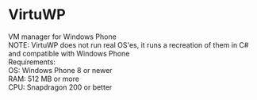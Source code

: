 # VirtuWP
VM manager for Windows Phone <br>
NOTE: VirtuWP does not run real OS'es, it runs a recreation of them in C# and compatible with Windows Phone <br>
Requirements: <br>
OS: Windows Phone 8 or newer <br>
RAM: 512 MB or more <br>
CPU: Snapdragon 200 or better <br>
